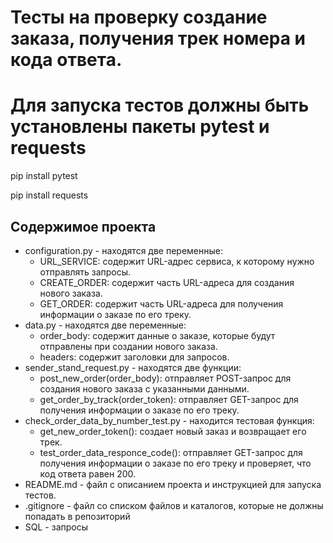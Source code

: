 # Тесты на проверку создание заказа, получения трек номера и кода ответа.
# Для запуска тестов должны быть установлены пакеты pytest и requests
pip install pytest

pip install requests

## Содержимое проекта

* configuration.py - находятся две переменные:
   - URL_SERVICE: содержит URL-адрес сервиса, к которому нужно отправлять запросы.
   - CREATE_ORDER: содержит часть URL-адреса для создания нового заказа.
   - GET_ORDER: содержит часть URL-адреса для получения информации о заказе по его треку.
* data.py - находятся две переменные:
   - order_body: содержит данные о заказе, которые будут отправлены при создании нового заказа.
   - headers: содержит заголовки для запросов.
* sender_stand_request.py - находятся две функции:
   - post_new_order(order_body): отправляет POST-запрос для создания нового заказа с указанными данными.
   - get_order_by_track(order_token): отправляет GET-запрос для получения информации о заказе по его треку.
* check_order_data_by_number_test.py - находится тестовая функция:
   - get_new_order_token(): создает новый заказ и возвращает его трек.
   - test_order_data_responce_code(): отправляет GET-запрос для получения информации о заказе по его треку и проверяет,
  что код ответа равен 200.
* README.md - файл с описанием проекта и инструкцией для запуска тестов.
* .gitignore - файл со списком файлов и каталогов, которые не должны попадать в репозиторий
* SQL - запросы 
